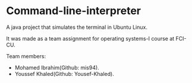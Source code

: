 # Command-line-interpreter
A java project that simulates the terminal in Ubuntu Linux.

It was made as a team assignment for operating systems-I course at FCI-CU.

Team members:
- Mohamed Ibrahim(Github: mis94).
- Youssef Khaled(Github: Yousef-Khaled).
